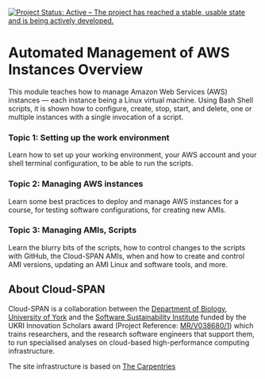 [![Project Status: Active – The project has reached a stable, usable state and is being actively developed.](https://www.repostatus.org/badges/latest/active.svg)](https://www.repostatus.org/#active) 

# Automated Management of AWS Instances Overview

This module teaches how to manage Amazon Web Services (AWS) instances — each instance being a Linux virtual machine. Using Bash Shell scripts, it is shown how to configure, create, stop, start, and delete, one or multiple instances with a single invocation of a script.

### Topic 1: Setting up the work environment 
Learn how to set up your working environment, your AWS account and your shell terminal configuration, to be able to run the scripts. 

### Topic 2: Managing AWS instances 
Learn some best practices to deploy and manage AWS instances for a course, for testing software configurations, for creating new AMIs. 

### Topic 3: Managing AMIs, Scripts
Learn the blurry bits of the scripts, how to control changes to the scripts with GitHub, the Cloud-SPAN AMIs, when and how to create and control AMI versions, updating an AMI Linux and software tools, and more. 

## About Cloud-SPAN
Cloud-SPAN is a collaboration between the [Department of Biology, University of York](https://www.york.ac.uk/biology/) and the [Software Sustainability Institute](https://www.software.ac.uk/) funded by the UKRI Innovation Scholars award (Project Reference: [MR/V038680/1](https://www.google.com/url?q=https%3A%2F%2Fgtr.ukri.org%2Fprojects%3Fref%3DMR%252FV038680%252F1&sa=D&sntz=1&usg=AFQjCNF0nsozFp-1kvcp0Dgjks6kY8CiCQ)) which trains researchers, and the research software engineers that support them, to run specialised analyses on cloud-based high-performance computing infrastructure.

The site infrastructure is based on [The Carpentries](https://carpentries.org/)
